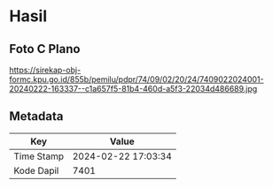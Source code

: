 # Hasil

## Foto C Plano

https://sirekap-obj-formc.kpu.go.id/855b/pemilu/pdpr/74/09/02/20/24/7409022024001-20240222-163337--c1a657f5-81b4-460d-a5f3-22034d486689.jpg


## Metadata

| Key        | Value               |
| ---------- | ------------------- |
| Time Stamp | 2024-02-22 17:03:34 |
| Kode Dapil | 7401                |




